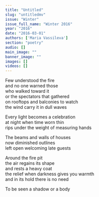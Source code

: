 ```yaml
---
title: "Untitled"
slug: "untitledmv"
issue: "Winter"
issue_full_name: "Winter 2016"
year: "2016"
date: "2016-03-01"
authors: ['Maria Vassileva']
section: "poetry"
audio: []
main_image: ""
banner_image: ""
images: []
videos: []
---
```


Few understood the fire  
and no one warned those  
who walked toward it  
or the spectators that gathered  
on rooftops and balconies to watch  
the wind carry it in dull waves  
 
Every light becomes a celebration  
at night when time worn thin  
rips under the weight of measuring hands  
 
The beams and walls of houses  
now diminished outlines  
left open welcoming late guests  
 
Around the fire pit  
the air regains its shape  
and rests a heavy coat  
the relief when darkness gives you warmth  
and in its hold there is no need  
 
To be seen a shadow or a body
